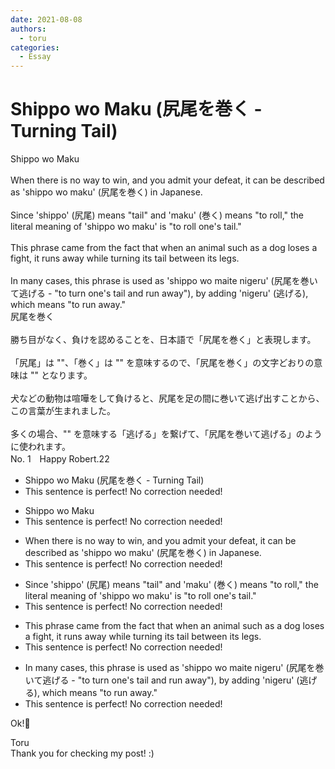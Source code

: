 ```yaml
---
date: 2021-08-08
authors:
  - toru
categories:
  - Essay
---
```


<h1 id="subject_show">Shippo wo Maku (尻尾を巻く - Turning Tail)</h1>
<div class="date" hidden>Aug 8, 2021 17:00</div>
<div id="post"><div id="body_show_ori">
Shippo wo Maku<br/><br/>When there is no way to win, and you admit your defeat, it can be described as 'shippo wo maku' (尻尾を巻く) in Japanese.<br/><br/>Since 'shippo' (尻尾) means "tail" and 'maku' (巻く) means "to roll," the literal meaning of 'shippo wo maku' is "to roll one's tail."<br/><br/>This phrase came from the fact that when an animal such as a dog loses a fight, it runs away while turning its tail between its legs.<br/><br/>In many cases, this phrase is used as 'shippo wo maite nigeru' (尻尾を巻いて逃げる - "to turn one's tail and run away"), by adding 'nigeru' (逃げる), which means "to run away."
</div></div>

<!-- more -->

<div id="post_ja"><div id="body_show_mo">
尻尾を巻く<br/><br/>勝ち目がなく、負けを認めることを、日本語で「尻尾を巻く」と表現します。<br/><br/>「尻尾」は ""、「巻く」は "" を意味するので、「尻尾を巻く」の文字どおりの意味は "" となります。<br/><br/>犬などの動物は喧嘩をして負けると、尻尾を足の間に巻いて逃げ出すことから、この言葉が生まれました。<br/><br/>多くの場合、"" を意味する「逃げる」を繋げて、「尻尾を巻いて逃げる」のように使われます。
</div></div>
<div id="block"><div class="first_name"> No. 1　<span class="just_name">Happy Robert.22</span></div><div id="block2">
<ul class="correction_field">
<li class="incorrect">Shippo wo Maku (尻尾を巻く - Turning Tail)</li>
<li class="corrected perfect">This sentence is perfect! No correction needed!</li>
</ul>
<ul class="correction_field">
<li class="incorrect">Shippo wo Maku</li>
<li class="corrected perfect">This sentence is perfect! No correction needed!</li>
</ul>
<ul class="correction_field">
<li class="incorrect">When there is no way to win, and you admit your defeat, it can be described as 'shippo wo maku' (尻尾を巻く) in Japanese.</li>
<li class="corrected perfect">This sentence is perfect! No correction needed!</li>
</ul>
<ul class="correction_field">
<li class="incorrect">Since 'shippo' (尻尾) means "tail" and 'maku' (巻く) means "to roll," the literal meaning of 'shippo wo maku' is "to roll one's tail."</li>
<li class="corrected perfect">This sentence is perfect! No correction needed!</li>
</ul>
<ul class="correction_field">
<li class="incorrect">This phrase came from the fact that when an animal such as a dog loses a fight, it runs away while turning its tail between its legs.</li>
<li class="corrected perfect">This sentence is perfect! No correction needed!</li>
</ul>
<ul class="correction_field">
<li class="incorrect">In many cases, this phrase is used as 'shippo wo maite nigeru' (尻尾を巻いて逃げる - "to turn one's tail and run away"), by adding 'nigeru' (逃げる), which means "to run away."</li>
<li class="corrected perfect">This sentence is perfect! No correction needed!</li>
</ul>
<p class="comment_small">
 Ok!💯
</p>

</div><div class="name"><span class="just_name">Toru</span><br>
Thank you for checking my post! :)
</div>
</div>

